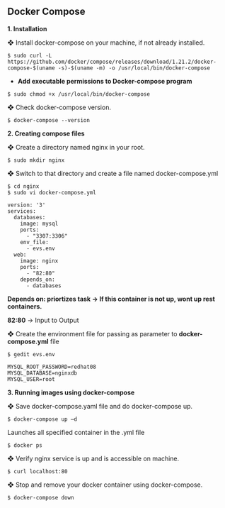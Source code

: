 ## Docker Compose

**1. Installation**

❖ Install docker-compose on your machine, if not already installed.

```
$ sudo curl -L https://github.com/docker/compose/releases/download/1.21.2/docker-compose-$(uname -s)-$(uname -m) -o /usr/local/bin/docker-compose
```

* **Add executable permissions to Docker-compose program**

```
$ sudo chmod +x /usr/local/bin/docker-compose
```

❖ Check docker-compose version.

```
$ docker-compose --version
```

**2. Creating compose files**

❖ Create a directory named nginx in your root.
```
$ sudo mkdir nginx
```
❖ Switch to that directory and create a file named docker-compose.yml

```
$ cd nginx
$ sudo vi docker-compose.yml
```

```
version: '3'
services:
  databases:
    image: mysql
    ports:
      - "3307:3306"
    env_file:
      - evs.env    
  web:
    image: nginx    
    ports:
      - "82:80" 
    depends_on:
      - databases
```

**Depends on: priortizes task -> If this container is not up, wont up rest containers.**

**82:80** -> Input to Output

❖ Create the environment file for passing as parameter to **docker-compose.yml** file
```
$ gedit evs.env
```
```
MYSQL_ROOT_PASSWORD=redhat08
MYSQL_DATABASE=nginxdb
MYSQL_USER=root
```

**3. Running images using docker-compose**

❖	Save docker-compose.yaml file and do docker-compose up.
```
$ docker-compose up –d
```

Launches all specified container in the .yml file

```
$ docker ps
```

❖	Verify nginx service is up and is accessible on machine.

```
$ curl localhost:80
```

❖	Stop and remove your docker container using docker-compose.

```
$ docker-compose down
```


